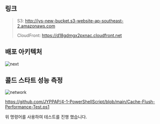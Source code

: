 ## 링크
> S3: http://jys-new-bucket.s3-website-ap-southeast-2.amazonaws.com
> 
> CloudFront: https://d18gdmgx2pxnac.cloudfront.net

## 배포 아키텍처
![next](https://github.com/user-attachments/assets/51fb3968-2f9f-4d2b-a0f6-1e3435aadbc2)

## 콜드 스타트 성능 측정
![network](https://github.com/user-attachments/assets/7590e8bf-d76e-45ca-a42a-2016d4152759)

https://github.com/JYPPAP/4-1-PowerShellScript/blob/main/Cache-Flush-Performance-Test.ps1

위 명령어를 사용하여 테스트를 진행 했습니다.

